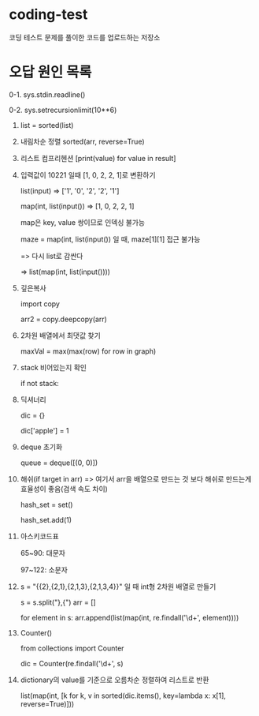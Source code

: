 # coding-test
코딩 테스트 문제를 풀이한 코드를 업로드하는 저장소

# 오답 원인 목록
0-1. sys.stdin.readline()

0-2. sys.setrecursionlimit(10**6)

1. list = sorted(list)

2. 내림차순 정렬 sorted(arr, reverse=True)

3. 리스트 컴프리헨션 [print(value) for value in result]

4. 입력값이 10221 일때 [1, 0, 2, 2, 1]로 변환하기

    list(input) => ['1', '0', '2', '2', '1']

    map(int, list(input()) => [1, 0, 2, 2, 1]

    map은 key, value 쌍이므로 인덱싱 불가능

    maze = map(int, list(input()) 일 때, maze[1][1] 접근 불가능

    => 다시 list로 감싼다

    => list(map(int, list(input())))

5. 깊은복사

    import copy

    arr2 = copy.deepcopy(arr)

6. 2차원 배열에서 최댓값 찾기

    maxVal = max(max(row) for row in graph)

7. stack 비어있는지 확인

   if not stack:

8. 딕셔너리

   dic = {}
   
   dic['apple'] = 1

9. deque 초기화

   queue = deque([(0, 0)])

10. 해쉬(if target in arr) => 여기서 arr을 배열으로 만드는 것 보다 해쉬로 만드는게 효율성이 좋음(검색 속도 차이) 

    hash_set = set()

    hash_set.add(1)

11. 아스키코드표

    65~90: 대문자
    
    97~122: 소문자

12. s = "{{2},{2,1},{2,1,3},{2,1,3,4}}" 일 때 int형 2차원 배열로 만들기

    s = s.split("},{") arr = []
    
    for element in s:
        arr.append(list(map(int, re.findall('\d+', element))))

14. Counter()

    from collections import Counter
    
    dic = Counter(re.findall('\d+', s)

15. dictionary의 value를 기준으로 오름차순 정렬하여 리스트로 반환

    list(map(int, [k for k, v in sorted(dic.items(), key=lambda x: x[1], reverse=True)]))

